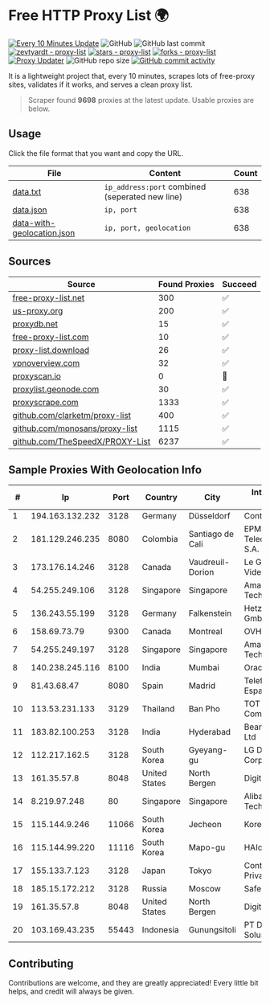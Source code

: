 
# Free HTTP Proxy List 🌍

[![Every 10 Minutes Update](https://github.com/mertguvencli/http-proxy-list/actions/workflows/main.yml/badge.svg?branch=main)](https://github.com/mertguvencli/http-proxy-list/actions/workflows/main.yml)
![GitHub](https://img.shields.io/github/license/mertguvencli/http-proxy-list)
![GitHub last commit](https://img.shields.io/github/last-commit/mertguvencli/http-proxy-list)
[![zevtyardt - proxy-list](https://img.shields.io/static/v1?label=zevtyardt&message=proxy-list&color=blue&logo=github)](https://github.com/zevtyardt/proxy-list "Go to GitHub repo")
[![stars - proxy-list](https://img.shields.io/github/stars/zevtyardt/proxy-list?style=social)](https://github.com/zevtyardt/proxy-list)
[![forks - proxy-list](https://img.shields.io/github/forks/zevtyardt/proxy-list?style=social)](https://github.com/zevtyardt/proxy-list)
[![Proxy Updater](https://github.com/zevtyardt/proxy-list/workflows/Proxy%20Updater/badge.svg)](https://github.com/zevtyardt/proxy-list/actions?query=workflow:"Proxy+Updater")
![GitHub repo size](https://img.shields.io/github/repo-size/zevtyardt/proxy-list)
[![GitHub commit activity](https://img.shields.io/github/commit-activity/m/zevtyardt/proxy-list?logo=commits)](https://github.com/zevtyardt/proxy-list/commits/main)

It is a lightweight project that, every 10 minutes, scrapes lots of free-proxy sites, validates if it works, and serves a clean proxy list.

> Scraper found **9698** proxies at the latest update. Usable proxies are below.

## Usage

Click the file format that you want and copy the URL.

|File|Content|Count|
|----|-------|-----|
|[data.txt](https://raw.githubusercontent.com/mertguvencli/http-proxy-list/main/proxy-list/data.txt)|`ip_address:port` combined (seperated new line)|638|
|[data.json](https://raw.githubusercontent.com/mertguvencli/http-proxy-list/main/proxy-list/data.json)|`ip, port`|638|
|[data-with-geolocation.json](https://raw.githubusercontent.com/mertguvencli/http-proxy-list/main/proxy-list/data-with-geolocation.json)|`ip, port, geolocation`|638|

## Sources

|Source|Found Proxies|Succeed|
|------|-------------|-------|
|[free-proxy-list.net](https://free-proxy-list.net)|300|✅|
|[us-proxy.org](https://www.us-proxy.org)|200|✅|
|[proxydb.net](http://proxydb.net)|15|✅|
|[free-proxy-list.com](https://free-proxy-list.com/?page=&port=&type%5B%5D=http&type%5B%5D=https&up_time=0&search=Search)|10|✅|
|[proxy-list.download](https://www.proxy-list.download/HTTP)|26|✅|
|[vpnoverview.com](https://vpnoverview.com/privacy/anonymous-browsing/free-proxy-servers)|32|✅|
|[proxyscan.io](https://www.proxyscan.io)|0|🚫|
|[proxylist.geonode.com](https://proxylist.geonode.com/api/proxy-list?limit=300&page=1&sort_by=lastChecked&sort_type=desc&protocols=http,https)|30|✅|
|[proxyscrape.com](https://api.proxyscrape.com/v2/?request=displayproxies&protocol=http&timeout=10000&country=all&ssl=all&anonymity=all)|1333|✅|
|[github.com/clarketm/proxy-list](https://raw.githubusercontent.com/clarketm/proxy-list/master/proxy-list-raw.txt)|400|✅|
|[github.com/monosans/proxy-list](https://raw.githubusercontent.com/monosans/proxy-list/main/proxies/http.txt)|1115|✅|
|[github.com/TheSpeedX/PROXY-List](https://raw.githubusercontent.com/TheSpeedX/PROXY-List/master/http.txt)|6237|✅|


## Sample Proxies With Geolocation Info

|#|Ip|Port|Country|City|Internet Service Provider|
|-|--|----|-------|----|-------------------------|
|1|194.163.132.232|3128|Germany|Düsseldorf|Contabo GmbH|
|2|181.129.246.235|8080|Colombia|Santiago de Cali|EPM Telecomunicaciones S.A. E.S.P.|
|3|173.176.14.246|3128|Canada|Vaudreuil-Dorion|Le Groupe Videotron Ltee|
|4|54.255.249.106|3128|Singapore|Singapore|Amazon Technologies Inc.|
|5|136.243.55.199|3128|Germany|Falkenstein|Hetzner Online GmbH|
|6|158.69.73.79|9300|Canada|Montreal|OVH SAS|
|7|54.255.249.197|3128|Singapore|Singapore|Amazon Technologies Inc.|
|8|140.238.245.116|8100|India|Mumbai|Oracle Corporation|
|9|81.43.68.47|8080|Spain|Madrid|Telefonica de Espana SAU|
|10|113.53.231.133|3129|Thailand|Ban Pho|TOT Public Company Limited|
|11|183.82.100.253|3128|India|Hyderabad|Beam Telecom Pvt Ltd|
|12|112.217.162.5|3128|South Korea|Gyeyang-gu|LG DACOM Corporation|
|13|161.35.57.8|8048|United States|North Bergen|DigitalOcean, LLC|
|14|8.219.97.248|80|Singapore|Singapore|Alibaba (US) Technology Co., Ltd.|
|15|115.144.9.246|11066|South Korea|Jecheon|Korea Telecom|
|16|115.144.99.220|11116|South Korea|Mapo-gu|HAIonNet|
|17|155.133.7.123|3128|Japan|Tokyo|Contabo Asia Private Limited|
|18|185.15.172.212|3128|Russia|Moscow|SafeData LLC|
|19|161.35.57.8|8048|United States|North Bergen|DigitalOcean, LLC|
|20|103.169.43.235|55443|Indonesia|Gunungsitoli|PT Digital Gemilang Solusi|



## Contributing

Contributions are welcome, and they are greatly appreciated! Every
little bit helps, and credit will always be given.

